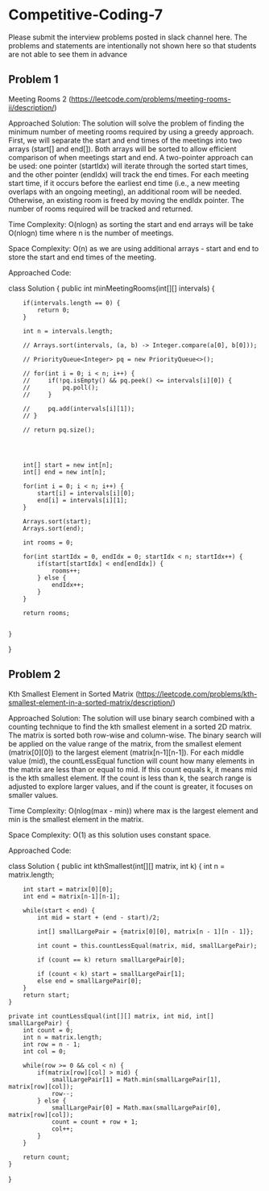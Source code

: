 # Competitive-Coding-7

Please submit the interview problems posted in slack channel here. The problems and statements are intentionally not shown here so that students are not able to see them in advance 


## Problem 1
Meeting Rooms 2 (https://leetcode.com/problems/meeting-rooms-ii/description/)

Approached Solution: The solution will solve the problem of finding the minimum number of meeting rooms required by using a greedy approach. First, we will separate the start and end times of the meetings into two arrays (start[] and end[]). Both arrays will be sorted to allow efficient comparison of when meetings start and end. A two-pointer approach can be used: one pointer (startIdx) will iterate through the sorted start times, and the other pointer (endIdx) will track the end times. For each meeting start time, if it occurs before the earliest end time (i.e., a new meeting overlaps with an ongoing meeting), an additional room will be needed. Otherwise, an existing room is freed by moving the endIdx pointer. The number of rooms required will be tracked and returned.

Time Complexity: O(nlogn) as sorting the start and end arrays will be take O(nlogn) time where n is the number of meetings. 

Space Complexity: O(n) as we are using additional arrays - start and end to store the start and end times of the meeting.

Approached Code:

class Solution {
    public int minMeetingRooms(int[][] intervals) {

        if(intervals.length == 0) {
            return 0;
        }

        int n = intervals.length;

        // Arrays.sort(intervals, (a, b) -> Integer.compare(a[0], b[0]));

        // PriorityQueue<Integer> pq = new PriorityQueue<>();

        // for(int i = 0; i < n; i++) {
        //     if(!pq.isEmpty() && pq.peek() <= intervals[i][0]) {
        //         pq.poll();
        //     }

        //     pq.add(intervals[i][1]);
        // }

        // return pq.size();




        int[] start = new int[n];
        int[] end = new int[n];

        for(int i = 0; i < n; i++) {
            start[i] = intervals[i][0];
            end[i] = intervals[i][1];
        }

        Arrays.sort(start);
        Arrays.sort(end);

        int rooms = 0;

        for(int startIdx = 0, endIdx = 0; startIdx < n; startIdx++) {
            if(start[startIdx] < end[endIdx]) {
                rooms++;
            } else {
                endIdx++;
            }
        }

        return rooms;


    }
}



## Problem 2
Kth Smallest Element in Sorted Matrix (https://leetcode.com/problems/kth-smallest-element-in-a-sorted-matrix/description/)

Approached Solution: The solution will use binary search combined with a counting technique to find the kth smallest element in a sorted 2D matrix. The matrix is sorted both row-wise and column-wise. The binary search will be applied on the value range of the matrix, from the smallest element (matrix[0][0]) to the largest element (matrix[n-1][n-1]). For each middle value (mid), the countLessEqual function will count how many elements in the matrix are less than or equal to mid. If this count equals k, it means mid is the kth smallest element. If the count is less than k, the search range is adjusted to explore larger values, and if the count is greater, it focuses on smaller values.

Time Complexity: O(nlog(max - min)) where max is the largest element and min is the smallest element in the matrix.

Space Complexity: O(1) as this solution uses constant space.

Approached Code:

class Solution {
    public int kthSmallest(int[][] matrix, int k) {
        int n = matrix.length;

        int start = matrix[0][0];
        int end = matrix[n-1][n-1];

        while(start < end) {
            int mid = start + (end - start)/2;

            int[] smallLargePair = {matrix[0][0], matrix[n - 1][n - 1]};

            int count = this.countLessEqual(matrix, mid, smallLargePair);

            if (count == k) return smallLargePair[0];

            if (count < k) start = smallLargePair[1];
            else end = smallLargePair[0];
        }
        return start;
    }

    private int countLessEqual(int[][] matrix, int mid, int[] smallLargePair) {
        int count = 0;
        int n = matrix.length;
        int row = n - 1;
        int col = 0;

        while(row >= 0 && col < n) {
            if(matrix[row][col] > mid) {
                smallLargePair[1] = Math.min(smallLargePair[1], matrix[row][col]);
                row--;
            } else {
                smallLargePair[0] = Math.max(smallLargePair[0], matrix[row][col]);
                count = count + row + 1;
                col++;
            }
        }

        return count;
    }
}


